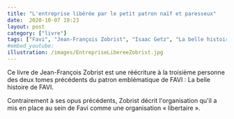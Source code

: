 ```yaml
---
title: "L'entreprise libérée par le petit patron naïf et paresseux"
date:  2020-10-07 19:23
layout: post
category: ["livre"]
tags: ["Favi", "Jean-François Zobrist", "Isaac Getz", "La belle histoire de Favi"]
#embed_youtube:
illustration: /images/EntrepriseLibereeZobrist.jpg
---
```


Ce livre de Jean-François Zobrist est une réécriture à la troisième personne des deux tomes précédents du patron emblématique de FAVI : La belle histoire de FAVI.

Contrairement à ses opus précédents, Zobrist décrit l'organisation qu'il a mis en place au sein de Favi comme une organisation « libertaire ».
